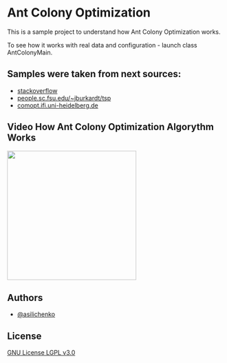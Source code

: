 # Ant Colony Optimization
This is a sample project to understand how Ant Colony Optimization works.

To see how it works with real data and configuration - launch class AntColonyMain.

## Samples were taken from next sources:
<ul>
 <li><a href="https://stackoverflow.com/questions/11007355/data-for-simple-tsp">stackoverflow</a></li>
 <li><a href="https://people.sc.fsu.edu/~jburkardt/datasets/tsp/tsp.html">people.sc.fsu.edu/~jburkardt/tsp</a></li>
 <li><a href="http://comopt.ifi.uni-heidelberg.de/software/TSPLIB95/tsp/">comopt.ifi.uni-heidelberg.de</a></li>
</ul>

## Video How Ant Colony Optimization Algorythm Works

[<img src="https://i.ytimg.com/vi/fMCS4srWJ94/maxresdefault.jpg" style="width:300px;">](https://youtu.be/fMCS4srWJ94 "How Ant Colony Optimization Algorythm Works")

## Authors

- [@asilichenko](https://github.com/asilichenko)

## License

[GNU License LGPL v3.0](LICENSE)
